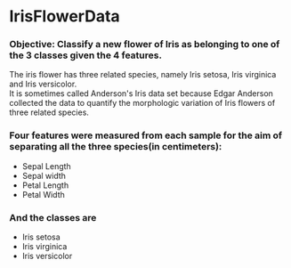 # IrisFlowerData
### Objective: Classify a new flower of Iris as belonging to one of the 3 classes given the 4 features.
The iris flower has three related species, namely Iris setosa, Iris virginica and Iris versicolor.<br>
It is sometimes called Anderson's Iris data set because Edgar Anderson collected the data to quantify the morphologic variation of Iris flowers of three related species.<br>
### Four features were measured from each sample for the aim of separating all the three species(in centimeters):
- Sepal Length
- Sepal width 
- Petal Length 
- Petal Width<br>
### And the classes are
- Iris setosa
- Iris virginica
- Iris versicolor
